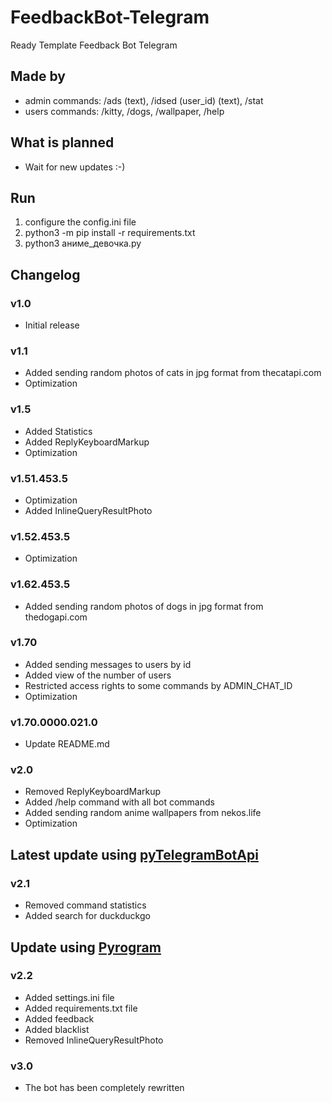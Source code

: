 # FeedbackBot-Telegram
 Ready Template Feedback Bot Telegram
## Made by
- admin commands: /ads (text), /idsed (user_id) (text), /stat
- users commands: /kitty, /dogs, /wallpaper, /help

## What is planned
- Wait for new updates :-)

## Run
1. configure the config.ini file
2. python3 -m pip install -r requirements.txt
3. python3 аниме_девочка.py

## Changelog
### v1.0
- Initial release
### v1.1
- Added sending random photos of cats in jpg format from thecatapi.com
- Optimization
### v1.5
- Added Statistics
- Added ReplyKeyboardMarkup
- Optimization
### v1.51.453.5
- Optimization
- Added InlineQueryResultPhoto
### v1.52.453.5
- Optimization
### v1.62.453.5
- Added sending random photos of dogs in jpg format from thedogapi.com
### v1.70
- Added sending messages to users by id
- Added view of the number of users
- Restricted access rights to some commands by ADMIN_CHAT_ID
- Optimization
### v1.70.0000.021.0
- Update README.md
### v2.0
- Removed ReplyKeyboardMarkup
- Added /help command with all bot commands
- Added sending random anime wallpapers from nekos.life
- Optimization
## Latest update using [pyTelegramBotApi](https://github.com/eternnoir/pyTelegramBotAPI)
### v2.1
- Removed command statistics
- Added search for duckduckgo
## Update using [Pyrogram](https://github.com/pyrogram/pyrogram)
### v2.2
- Added settings.ini file
- Added requirements.txt file
- Added feedback
- Added blacklist
- Removed InlineQueryResultPhoto
### v3.0
- The bot has been completely rewritten